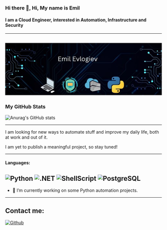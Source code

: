 ### Hi there 👋, Hi, My name is Emil
#### I am a Cloud Engineer, interested in Automation, Infrastructure and Security
------------------------------------------------------------------------------------------
![I am a Cloud Engineer, interested in Automation, Infrastructure and Security](https://github.com/Irtun/Hello/blob/main/emil.jpg)
------------------------------------------------------------------------------------------
### My GitHub Stats
![Anurag's GitHub stats](https://github-readme-stats-git-masterrstaa-rickstaa.vercel.app/api?username=Irtun&show_icons=true&theme=radical)

------------------------------------------------------------------------------------------

I am looking for new ways to automate stuff and improve my daily life, both at work and out of it.

I am yet to publish a meaningful project, so stay tuned!

------------------------------------------------------------------------------------------
#### Languages:
![Python](https://img.shields.io/badge/Python-3776AB?style=for-the-badge&logo=python&logoColor=white)
![.NET](https://img.shields.io/badge/.NET-5C2D91?style=for-the-badge&logo=.net&logoColor=white)
![ShellScript](https://img.shields.io/badge/Shell_Script-121011?style=for-the-badge&logo=gnu-bash&logoColor=white)
![PostgreSQL](https://img.shields.io/badge/PostgreSQL-316192?style=for-the-badge&logo=postgresql&logoColor=white)
------------------------------------------------------------------------------------------
- 🔭 I’m currently working on some Python automation projects.


------------------------------------------------------------------------------------------
Contact me:
------------------------------------------------------------------------------------------
[![Github](https://img.shields.io/github/followers/Irtun?label=Follow&style=social)](https://github.com/Irtun)
